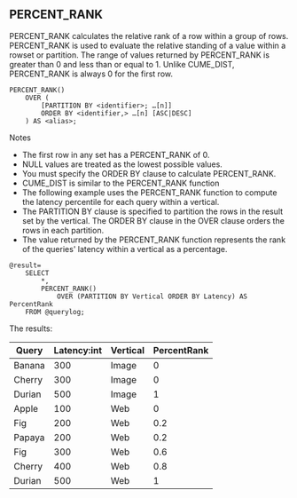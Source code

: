 ## PERCENT\_RANK

PERCENT\_RANK calculates the relative rank of a row within a group of rows. PERCENT\_RANK is used to evaluate the relative standing of a value within a rowset or partition. The range of values returned by PERCENT\_RANK is greater than 0 and less than or equal to 1. Unlike CUME\_DIST, PERCENT\_RANK is always 0 for the first row.

```
PERCENT_RANK()
    OVER (
        [PARTITION BY <identifier>; …[n]]
        ORDER BY <identifier,> …[n] [ASC|DESC]
    ) AS <alias>;
```

Notes

* The first row in any set has a PERCENT\_RANK of 0.
* NULL values are treated as the lowest possible values.
* You must specify the ORDER BY clause to calculate PERCENT\_RANK.
* CUME\_DIST is similar to the PERCENT\_RANK function
* The following example uses the PERCENT\_RANK function to compute the latency percentile for each query within a vertical.
* The PARTITION BY clause is specified to partition the rows in the result set by the vertical. The ORDER BY clause in the OVER clause orders the rows in each partition.
* The value returned by the PERCENT\_RANK function represents the rank of the queries' latency within a vertical as a percentage.

```
@result=
    SELECT
        *,
        PERCENT_RANK() 
            OVER (PARTITION BY Vertical ORDER BY Latency) AS PercentRank
    FROM @querylog;
```

The results:

| **Query** | **Latency:int** | **Vertical** | **PercentRank** |
| --- | --- | --- | --- |
| Banana | 300 | Image | 0 |
| Cherry | 300 | Image | 0 |
| Durian | 500 | Image | 1 |
| Apple | 100 | Web | 0 |
| Fig | 200 | Web | 0.2 |
| Papaya | 200 | Web | 0.2 |
| Fig | 300 | Web | 0.6 |
| Cherry | 400 | Web | 0.8 |
| Durian | 500 | Web | 1 |



